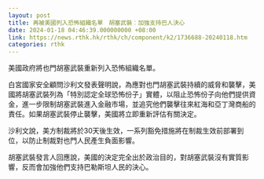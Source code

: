 ```yaml
---
layout: post
title: 再被美國列入恐怖組織名單　胡塞武裝︰加強支持巴人決心
date: 2024-01-18 04:46:39.000000000 +08:00
link: https://news.rthk.hk/rthk/ch/component/k2/1736688-20240118.htm
categories: rthk
---
```


美國政府將也門胡塞武裝重新列入恐怖組織名單。

白宮國家安全顧問沙利文發表聲明說，為應對也門胡塞武裝持續的威脅和襲擊，美國將胡塞武裝列為「特別認定全球恐怖份子」實體，以阻止恐怖份子向他們提供資金，進一步限制胡塞武裝進入金融市場，並追究他們襲擊往來紅海和亞丁灣商船的責任。如果胡塞武裝停止襲擊，美國將立即重新評估有關決定。

沙利文說，美方制裁將於30天後生效，一系列豁免措施將在制裁生效前部署到位，以防止制裁對也門人民產生負面影響。

胡塞武裝發言人回應說，美國的決定完全出於政治目的，對胡塞武裝沒有實質影響，反而會加強他們支持巴勒斯坦人民的決心。
